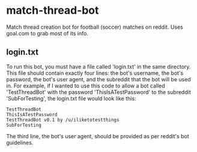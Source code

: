 match-thread-bot
================

Match thread creation bot for football (soccer) matches on reddit. Uses goal.com to grab most of its info.


login.txt
-----

To run this bot, you must have a file called 'login.txt' in the same directory. This file should contain exactly four lines: the bot's username, the bot's password, the bot's user agent, and the subreddit that the bot will be used in. For example, if I wanted to use this code to allow a bot called 'TestThreadBot' with the password 'ThisIsATestPassword' to the subreddit 'SubForTesting', the login.txt file would look like this:

    TestThreadBot
    ThisIsATestPassword
    TestThreadBot v0.1 by /u/iliketotestthings
    SubForTesting
    
The third line, the bot's user agent, should be provided as per reddit's bot guidelines.
